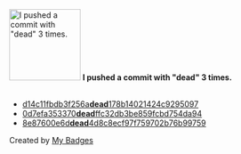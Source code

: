 <img src="https://my-badges.github.io/my-badges/dead-commit.png" alt="I pushed a commit with &quot;dead&quot; 3 times." title="I pushed a commit with &quot;dead&quot; 3 times." width="128">
<strong>I pushed a commit with &quot;dead&quot; 3 times.</strong>
<br><br>

- <a href="https://github.com/Rignchen/advent-of-code/commit/d14c11fbdb3f256adead178b14021424c9295097">d14c11fbdb3f256a<strong>dead</strong>178b14021424c9295097</a>
- <a href="https://github.com/Rignchen/vim-http/commit/0d7efa353370deadffc32db3be859fcbd754da94">0d7efa353370<strong>dead</strong>ffc32db3be859fcbd754da94</a>
- <a href="https://github.com/Rignchen/htmlCompiler/commit/8e87600e6ddead4d8c8ecf97f759702b76b99759">8e87600e6d<strong>dead</strong>4d8c8ecf97f759702b76b99759</a>


Created by <a href="https://github.com/my-badges/my-badges">My Badges</a>